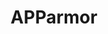 ---
layout: tag-list
type: tag
title: APParmor
slug: APParmor
category: Tag
sidebar: false
description: >
    Ataque de domain zone transfer.
---